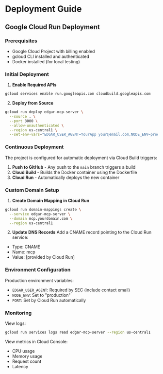 # Deployment Guide

## Google Cloud Run Deployment

### Prerequisites
- Google Cloud Project with billing enabled
- gcloud CLI installed and authenticated
- Docker installed (for local testing)

### Initial Deployment

1. **Enable Required APIs**
```bash
gcloud services enable run.googleapis.com cloudbuild.googleapis.com
```

2. **Deploy from Source**
```bash
gcloud run deploy edgar-mcp-server \
  --source . \
  --port 3000 \
  --allow-unauthenticated \
  --region us-central1 \
  --set-env-vars="EDGAR_USER_AGENT=YourApp your@email.com,NODE_ENV=production"
```

### Continuous Deployment

The project is configured for automatic deployment via Cloud Build triggers:

1. **Push to GitHub** - Any push to the `main` branch triggers a build
2. **Cloud Build** - Builds the Docker container using the Dockerfile
3. **Cloud Run** - Automatically deploys the new container

### Custom Domain Setup

1. **Create Domain Mapping in Cloud Run**
```bash
gcloud run domain-mappings create \
  --service edgar-mcp-server \
  --domain mcp.yourdomain.com \
  --region us-central1
```

2. **Update DNS Records**
Add a CNAME record pointing to the Cloud Run service:
- Type: CNAME
- Name: mcp
- Value: [provided by Cloud Run]

### Environment Configuration

Production environment variables:
- `EDGAR_USER_AGENT`: Required by SEC (include contact email)
- `NODE_ENV`: Set to "production"
- `PORT`: Set by Cloud Run automatically

### Monitoring

View logs:
```bash
gcloud run services logs read edgar-mcp-server --region us-central1
```

View metrics in Cloud Console:
- CPU usage
- Memory usage
- Request count
- Latency